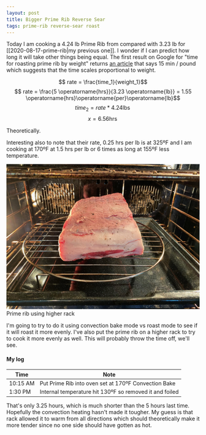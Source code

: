 ```yaml
---
layout: post
title: Bigger Prime Rib Reverse Sear
tags: prime-rib reverse-sear roast
---
```

Today I am cooking a 4.24 lb Prime Rib from compared with 3.23 lb for [[2020-08-17-prime-rib|my previous one]]. I wonder if I can predict how long it will take other things being equal. The first result on Google for "time for roasting prime rib by weight" returns [an article](https://www.today.com/food/world-s-easiest-prime-rib-roast-master-holiday-classic-t77026) that says 15 min / pound which suggests that the time scales proportional to weight.

$$ rate = \frac{time_1}{weight_1}$$
$$ rate = \frac{5 \operatorname{hrs}}{3.23 \operatorname{lb}} = 1.55 \operatorname{hrs}\operatorname{per}\operatorname{lb}$$
$$ time_2 = rate * 4.24 \operatorname{lbs}$$
$$ x = 6.56 \operatorname{hrs} $$


Theoretically.

Interesting also to note that their rate, 0.25 hrs per lb is at 325ºF and I am cooking at 170ºF at 1.5 hrs per lb or 6 times as long at 155ºF less temperature.

![Prime Rib on New Rack](/images/prime-rib-new-rack.jpeg)
Prime rib using higher rack

I'm going to try to do it using convection bake mode vs roast mode to see if it will roast it more evenly. I've also put the prime rib on a higher rack to try to cook it more evenly as well. This will probably throw the time off, we'll see.

#### My log

| Time | Note|
| --- | --- |
| 10:15 AM | Put Prime Rib into oven set at 170ºF Convection Bake
| 1:30 PM | Internal temperature hit 130ºF so removed it and foiled |


That's only 3.25 hours, which is much shorter than the 5 hours last time. Hopefully the convection heating hasn't made it tougher. My guess is that rack allowed it to warm from all directions which should theoretically make it more tender since no one side should have gotten as hot.
